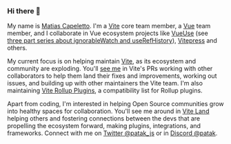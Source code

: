 ### Hi there 👋

My name is [Matias Capeletto](https://patak.dev/). I'm a [Vite](https://github.com/vitejs/vite) core team member, a [Vue](https://v3.vuejs.org/) team member, and I collaborate in Vue ecosystem projects like [VueUse](https://github.com/vueuse/vueuse) (see [three part series about ignorableWatch and useRefHistory](https://patak.dev/vue/ignorable-watch.html)), [Vitepress](https://github.com/vuejs/vitepress) and others.

My current focus is on helping maintain [Vite](https://github.com/vitejs/vite), as its ecosystem and community are exploding. You'll [see me](https://github.com/patak-js) in Vite's PRs working with other collaborators to help them land their fixes and improvements, working out issues, and building up with other maintainers the Vite team. I'm also maintaining [Vite Rollup Plugins](https://vite-rollup-plugins.patak.dev/), a compatibility list for Rollup plugins.

Apart from coding, I'm interested in helping Open Source communities grow into healthy spaces for collaboration. You'll see me around in [Vite Land](https://chat.vitejs.dev/) helping others and fostering connections between the devs that are propelling the ecosystem forward, making plugins, integrations, and frameworks. Connect with me on [Twitter @patak_js](https://twitter.com/patak_js) or in [Discord @patak](https://chat.vitejs.dev/).
